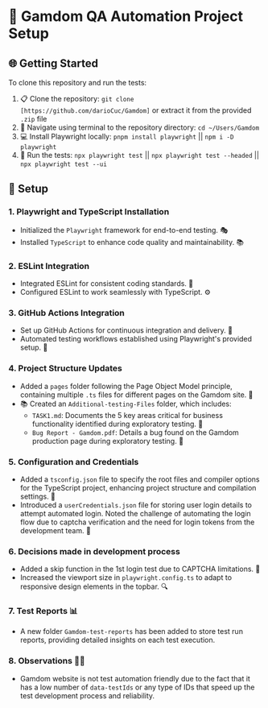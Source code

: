 # 🚀 Gamdom QA Automation Project Setup

## 🌐 Getting Started

To clone this repository and run the tests:

1. 📋 Clone the repository: `git clone [https://github.com/darioCuc/Gamdom]` or extract it from the provided `.zip` file
2. 📂 Navigate using terminal to the repository directory: `cd ~/Users/Gamdom`
3. 💻 Install Playwright locally: `pnpm install playwright` || `npm i -D playwright`
4. 🧪 Run the tests: `npx playwright test` || `npx playwright test --headed` || `npx playwright test --ui`

## 🔨 Setup

### 1. Playwright and TypeScript Installation

- Initialized the `Playwright` framework for end-to-end testing. 🎭
- Installed `TypeScript` to enhance code quality and maintainability. 📚 

### 2. ESLint Integration

- Integrated ESLint for consistent coding standards. 🧹 
- Configured ESLint to work seamlessly with TypeScript. ⚙️

### 3. GitHub Actions Integration

- Set up GitHub Actions for continuous integration and delivery. 🚀
- Automated testing workflows established using Playwright's provided setup. 🤖

### 4. Project Structure Updates

- Added a `pages` folder following the Page Object Model principle, containing multiple `.ts` files for different pages on the Gamdom site. 📁
- 📚 Created an `Additional-testing-Files` folder, which includes:
  - `TASK1.md`: Documents the 5 key areas critical for business functionality identified during exploratory testing. 📃
  - `Bug Report - Gamdom.pdf`: Details a bug found on the Gamdom production page during exploratory testing. 🐞

### 5. Configuration and Credentials

- Added a `tsconfig.json` file to specify the root files and compiler options for the TypeScript project, enhancing project structure and compilation settings. 🔧
- Introduced a `userCredentials.json` file for storing user login details to attempt automated login. Noted the challenge of automating the login flow due to captcha verification and the need for login tokens from the development team. 🔑

### 6. Decisions made in development process

- Added a skip function in the 1st login test due to CAPTCHA limitations. 🚫
- Increased the viewport size in `playwright.config.ts` to adapt to responsive design elements in the topbar. 🔍

### 7. Test Reports 📊 

- A new folder `Gamdom-test-reports` has been added to store test run reports, providing detailed insights on each test execution.

### 8. Observations 🕵️‍♂️ 

- Gamdom website is not test automation friendly due to the fact that it has a low number of `data-testIds` or any type of IDs that speed up the test development process and reliability.
